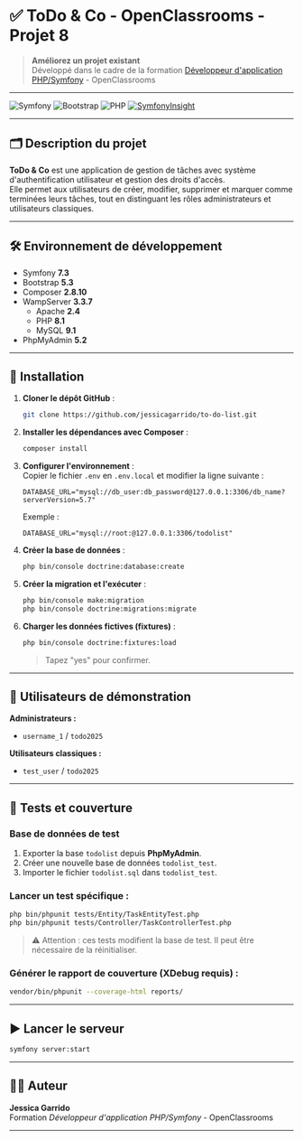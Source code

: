 
# ✅ ToDo & Co - OpenClassrooms - Projet 8

> **Améliorez un projet existant**  
> Développé dans le cadre de la formation [Développeur d'application PHP/Symfony](https://openclassrooms.com/fr/paths/80-developpeur-dapplication-php-symfony) - OpenClassrooms

---

![Symfony](https://img.shields.io/badge/Symfony-5.4-black?logo=symfony&style=flat)
![Bootstrap](https://img.shields.io/badge/Bootstrap-4.4-purple?logo=bootstrap&style=flat)
![PHP](https://img.shields.io/badge/PHP-8.1-blue?logo=php&style=flat)
[![SymfonyInsight](https://insight.symfony.com/projects/8329888e-b887-45b4-874a-2e05e4141477/mini.svg)](https://insight.symfony.com/projects/8329888e-b887-45b4-874a-2e05e4141477)<!-- Remplacer par ton lien réel -->

---

## 🗂️ Description du projet

**ToDo & Co** est une application de gestion de tâches avec système d'authentification utilisateur et gestion des droits d'accès.  
Elle permet aux utilisateurs de créer, modifier, supprimer et marquer comme terminées leurs tâches, tout en distinguant les rôles administrateurs et utilisateurs classiques.

---

## 🛠️ Environnement de développement

- Symfony **7.3**
- Bootstrap **5.3**
- Composer **2.8.10**
- WampServer **3.3.7**
  - Apache **2.4**
  - PHP **8.1**
  - MySQL **9.1**
- PhpMyAdmin **5.2**

---

## 🚀 Installation

1. **Cloner le dépôt GitHub** :
   ```bash
   git clone https://github.com/jessicagarrido/to-do-list.git
   ```

2. **Installer les dépendances avec Composer** :
   ```bash
   composer install
   ```

3. **Configurer l'environnement** :  
   Copier le fichier `.env` en `.env.local` et modifier la ligne suivante :
   ```dotenv
   DATABASE_URL="mysql://db_user:db_password@127.0.0.1:3306/db_name?serverVersion=5.7"
   ```
   Exemple :
   ```dotenv
   DATABASE_URL="mysql://root:@127.0.0.1:3306/todolist"
   ```

4. **Créer la base de données** :
   ```bash
   php bin/console doctrine:database:create
   ```

5. **Créer la migration et l'exécuter** :
   ```bash
   php bin/console make:migration
   php bin/console doctrine:migrations:migrate
   ```

6. **Charger les données fictives (fixtures)** :
   ```bash
   php bin/console doctrine:fixtures:load
   ```

   > Tapez "yes" pour confirmer.

---

## 👤 Utilisateurs de démonstration

**Administrateurs :**
- `username_1` / `todo2025`

**Utilisateurs classiques :**
- `test_user` / `todo2025`

---

## 🧪 Tests et couverture

### Base de données de test

1. Exporter la base `todolist` depuis **PhpMyAdmin**.
2. Créer une nouvelle base de données `todolist_test`.
3. Importer le fichier `todolist.sql` dans `todolist_test`.

### Lancer un test spécifique :

```bash
php bin/phpunit tests/Entity/TaskEntityTest.php
php bin/phpunit tests/Controller/TaskControllerTest.php
```

> ⚠️ Attention : ces tests modifient la base de test. Il peut être nécessaire de la réinitialiser.

### Générer le rapport de couverture (XDebug requis) :

```bash
vendor/bin/phpunit --coverage-html reports/
```

---

## ▶️ Lancer le serveur

```bash
symfony server:start
```

---

## 👨‍💻 Auteur

**Jessica Garrido**  
Formation *Développeur d'application PHP/Symfony* - OpenClassrooms  

---
